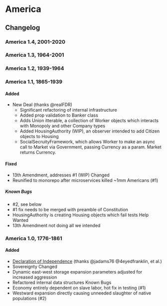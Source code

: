 # America

## Changelog
### America 1.4, 2001-2020
### America 1.3, 1964-2001
### America 1.2, 1939-1964
### America 1.1, 1865-1939
#### Added

  - New Deal (thanks @realFDR)
    - Significant refactoring of internal infrastructure
    - Added prop validation to Banker class
    - Adds Union itterable, a collection of Worker objects which interacts with Monopoly and other Company types
    - Added HousingAuthority (WIP), an observer intended to add Citizen objects to Housing 
    - SocialSecruityFramework, which allows Worker to make an async call to Market via Government, passing Currency as a param. Market returns Currency.

#### Fixed

- 13th Amendment, addresses #1 (WIP)
Changed
- Reunified to monorepo  after microservices killed ~1mm Americans (#1)
##### Known Bugs
- #2, see below
- #1 fix needs to be merged with preamble of Constitution
- HousingAuthority is creating Housing objects which fail tests
Help Wanted
- 13th Amendment not doing all  we intended

### America 1.0, 1776-1861
#### Added

- [Declaration of Independence](LICENSE.md) (thanks @jadams76 @4eyedfranklin, et al.)
- Sovereignty
Changed
- Dynamic east-west storage expansion parameters adjusted for increased aggression
- Refactored internal data structures
Known Bugs
- Economy entirely dependent on slave labor, hot fix in testing (#1)
- Westward expansion directly causing unneeded slaughter of native populations (#2)

